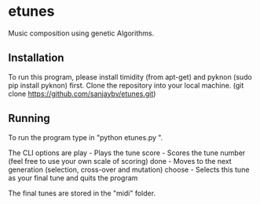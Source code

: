 # etunes
Music composition using genetic Algorithms.

## Installation
To run this program, please install timidity (from apt-get) and pyknon (sudo pip install pyknon) first.
Clone the repository into your local machine. (git clone https://github.com/sanjaybv/etunes.git)

## Running
To run the program type in "python etunes.py <some-name>".

The CLI options are
play <tune-number>            - Plays the tune
score <tune-number> <score>   - Scores the tune number (feel free to use your own scale of scoring)
done                          - Moves to the next generation (selection, cross-over and mutation)
choose <tune-number>          - Selects this tune as your final tune and quits the program

The final tunes are stored in the "midi" folder.
